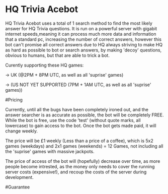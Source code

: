 # HQ Trivia Acebot

HQ Trivia Acebot uses a total of 1 search method to find the most likely answer for HQ Trivia questions.
It is run on a powerful server with gigabit internet speeds,meaning it can process much more data and information that a standard pc, increasing the number of correct answers, however this bot can't promise all correct answers due to HQ always striving to make HQ as hard as possible to bot or search answers, by making 'decoy' questions, obvious to humans, but that are able to trick a bot. 


Curently supporting these HQ games:

-> UK (@2PM + 8PM UTC, as well as all 'suprise' games)

-> (US NOT YET SUPPORTED (7PM + 1AM UTC, as well as all 'suprise' games))

#Pricing

Currently, until all the bugs have been completely ironed out, and the answer searcher is as accurate as possible, the bot will be completely FREE. While the bot is free, use the code 'test' (without quote marks, all lowercase) to gain access to the bot. Once the bot gets made paid, it will change weekly.

The price will be £1 weekly (Less than a price of a coffee), which is 5x2 games (weekdays) and 2x1 games (weekends) = 12 Games, not including all the 'suprise' games with massive jackpots. 

The price of access of the bot will (hopefully) decrease over time, as more people become intrested, as the money only needs to cover the running server costs (expensive!), and recoup the costs of the server during development.


#Guarantee


